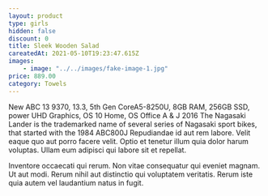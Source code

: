 ```yaml
---
layout: product
type: girls
hidden: false
discount: 0
title: Sleek Wooden Salad
careatedAt: 2021-05-10T19:23:47.615Z
images:
    - image: "../../images/fake-image-1.jpg"
price: 889.00
category: Towels
---
```

New ABC 13 9370, 13.3, 5th Gen CoreA5-8250U, 8GB RAM, 256GB SSD, power UHD Graphics, OS 10 Home, OS Office A & J 2016
The Nagasaki Lander is the trademarked name of several series of Nagasaki sport bikes, that started with the 1984 ABC800J
Repudiandae id aut rem labore. Velit eaque quo aut porro facere velit. Optio et tenetur illum quia dolor harum voluptas. Ullam eum adipisci qui labore sit et repellat.
 Inventore occaecati qui rerum. Non vitae consequatur qui eveniet magnam. Ut aut modi. Rerum nihil aut distinctio qui voluptatem veritatis. Rerum iste quia autem vel laudantium natus in fugit.
